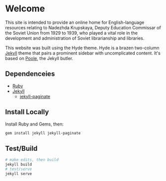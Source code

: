 # Welcome

This site is intended to provide an online home for English-language resources relating to Nadezhda Krupskaya, Deputy Education Commissar of the Soviet Union from 1929 to 1939, who played a vital role in the development and administration of Soviet librarianship and libraries.

This website was built using the Hyde theme. Hyde is a brazen two-column [Jekyll](http://jekyllrb.com) theme that pairs a prominent sidebar with uncomplicated content. It's based on [Poole](http://getpoole.com), the Jekyll butler.

## Dependenceies

* [Ruby](https://www.ruby-lang.org/en/)
* [Jekyll](https://jekyllrb.com)
  * [jekyll-paginate](https://github.com/jekyll/jekyll-paginate)

## Install Locally

Install Ruby and Gems, then:
```sh
gem install jekyll jekyll-paginate
```

## Test/Build

```sh
# make edits, then build
jekyll build
# test/serve
jekyll serve
```
